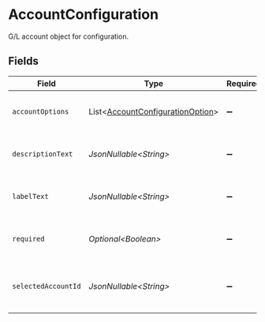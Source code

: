 # AccountConfiguration

G/L account object for configuration.


## Fields

| Field                                                                                      | Type                                                                                       | Required                                                                                   | Description                                                                                |
| ------------------------------------------------------------------------------------------ | ------------------------------------------------------------------------------------------ | ------------------------------------------------------------------------------------------ | ------------------------------------------------------------------------------------------ |
| `accountOptions`                                                                           | List\<[AccountConfigurationOption](../../models/components/AccountConfigurationOption.md)> | :heavy_minus_sign:                                                                         | Object containing account options.                                                         |
| `descriptionText`                                                                          | *JsonNullable\<String>*                                                                    | :heavy_minus_sign:                                                                         | Descriptive text for sales configuration section.                                          |
| `labelText`                                                                                | *JsonNullable\<String>*                                                                    | :heavy_minus_sign:                                                                         | Label text for sales configuration section.                                                |
| `required`                                                                                 | *Optional\<Boolean>*                                                                       | :heavy_minus_sign:                                                                         | Required section to be configured for sync.                                                |
| `selectedAccountId`                                                                        | *JsonNullable\<String>*                                                                    | :heavy_minus_sign:                                                                         | Selected account id from the list of available accounts.                                   |